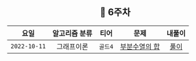 <div align="center">

## 📅 6주차

|      요일      | 알고리즘 분류 |  티어   |                        문제                        | 내풀이 |
|:------------:|:-------:|:-----:|:------------------------------------------------:| :---:|
| `2022-10-11` |  그래프이론  | `골드4` | [부분수열의 합](https://www.acmicpc.net/problem/16929) | [풀이](https://github.com/jangwon3828/Algorithm_Competition-Study/blob/woojin/6%EC%A3%BC%EC%B0%A8/6%EC%A3%BC%EC%B0%A8%20%EC%9A%B0%EC%A7%84/Two%20Dots.java) |
</div>
